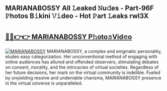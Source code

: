 ## MARIANABOSSY All 𝙻eaked 𝙽u𝚍es - Part-96F 𝙿hotos B𝚒kini 𝚅𝚒deo - Hot 𝙿art 𝙻eaks rwI3X

# <h2><a href="http://ld59djq.urlbe.top/?page=MARIANABOSSY">🔗🔗👉👉 MARIANABOSSY P𝚑oto𝚜Vid𝚎o</a></h2>

[![MARIANABOSSY](https://i.imgur.com/eBuTRDB.gif)](http://ld59djq.urlbe.top/?page=MARIANABOSSY)
MARIANABOSSY, a complex and enigmatic personality, eludes easy categorization. Her unconventional method of engaging with online audiences has allured and offended observers, stimulating debates on consent, morality, and the intricacies of virtual societies. Regardless of her future decisions, her mark on the virtual community is indelible. Fueled by unyielding resolve and undeniable charisma, MARIANABOSSY presence in the virtual universe is unparalleled.

